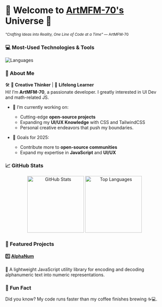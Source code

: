 # 🌌 Welcome to [ArtMFM-70's](https://github.com/ArtMFM-70) Universe 🚀

<sub>_"Crafting Ideas into Reality, One Line of Code at a Time"_ — ArtMFM-70</sub>

### 💻 Most-Used Technologies & Tools

![Languages](https://skillicons.dev/icons?i=html,css,js,tailwindcss,vue,vite,nodejs,ai&theme=dark&perline=6)

### 🚀 About Me

🛠 🎨 **Creative Thinker** | 📖 **Lifelong Learner**  
Hi! I’m **ArtMFM-70**, a passionate developer. I greatly interested in UI Dev and math-related JS.

- 🔭 I’m currently working on:

  - Cutting-edge **open-source projects**
  - Expanding my **UI/UX Knowledge** with CSS and TailwindCSS
  - Personal creative endeavors that push my boundaries.

- 🎯 Goals for 2025:
  - Contribute more to **open-source communities**
  - Expand my expertise in **JavaScript** and **UI/UX**

### 📈 GitHub Stats

<p align="center">
  <img src="https://github-readme-stats.vercel.app/api?username=ArtMFM-70&show_icons=true&theme=tokyonight" alt="GitHub Stats" height="180em" />
  <img src="https://github-readme-stats.vercel.app/api/top-langs/?username=ArtMFM-70&layout=compact&theme=tokyonight" alt="Top Languages" height="180em" />
</p>

### 🌟 Featured Projects

#### 1️⃣ [**AlphaNum**](https://github.com/ArtMFM-70/AlphaNum)

🔗 A lightweight JavaScript utility library for encoding and decoding alphanumeric text into numeric representations.

<!--
### 🌐 Connect with Me
<a href="https://linkedin.com/in/your-profile" target="_blank"><img src="https://img.shields.io/badge/-LinkedIn-0077B5?style=for-the-badge&logo=linkedin&logoColor=white"></a>
<a href="https://twitter.com/your-handle" target="_blank"><img src="https://img.shields.io/badge/-Twitter-1DA1F2?style=for-the-badge&logo=twitter&logoColor=white"></a>
<a href="mailto:your-email@example.com"><img src="https://img.shields.io/badge/-Email-D14836?style=for-the-badge&logo=gmail&logoColor=white"></a>
-->

### 🎉 Fun Fact

Did you know? My code runs faster than my coffee finishes brewing ☕💻.
